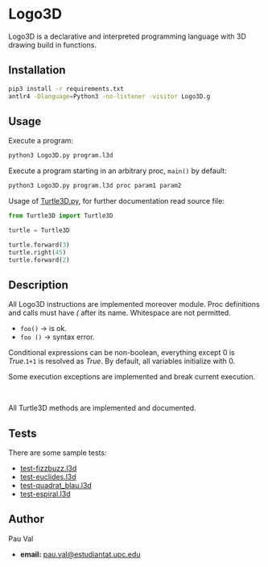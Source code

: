 # Logo3D

Logo3D is a declarative and interpreted programming language with 3D drawing build in functions.

## Installation

```bash
pip3 install -r requirements.txt
antlr4 -Dlanguage=Python3 -no-listener -visitor Logo3D.g
```

## Usage

Execute a program:
```bash
python3 Logo3D.py program.l3d
```

Execute a program starting in an arbitrary proc, `main()` by default:
```bash
python3 Logo3D.py program.l3d proc param1 param2
```

Usage of [Turtle3D.py](Turtle3D.py), for further documentation read source file:
```python
from Turtle3D import Turtle3D

turtle = Turtle3D

turtle.forward(3)
turtle.right(45)
turtle.forward(2)
```

## Description

All Logo3D instructions are implemented moreover module. Proc definitions and calls must have *(* after its name. Whitespace are not permitted.

 + `foo()` -> is ok.
 + `foo ()` -> syntax error.

Conditional expressions can be non-boolean, everything except 0 is *True*.`1+1` is resolved as *True*. By default, all variables initialize with 0.

Some execution exceptions are implemented and break current execution.

<br/>

All Turtle3D methods are implemented and documented.

## Tests

There are some sample tests:
 + [test-fizzbuzz.l3d](test-fizzbuzz.l3d)
 + [test-euclides.l3d](test-euclides.l3d)
 + [test-quadrat_blau.l3d](test-quadrat_blau.l3d)
 + [test-espiral.l3d](test-espiral.l3d)

## Author

Pau Val
 + **email:** [pau.val@estudiantat.upc.edu](mailto:pau.val@estudiantat.upc.edu)